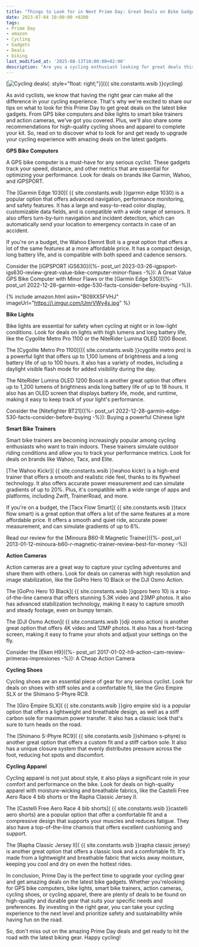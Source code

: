 ```yaml
---
title: "Things to Look for in Next Prime Day: Great Deals on Bike Gadgets"
date: 2023-07-04 10:00:00 +0200
tags:
- Prime Day
- amazon
- Cycling
- Gadgets
- Deals
- biking
last_modified_at: '2025-08-13T10:00:00+02:00'
description: "Are you a cycling enthusiast looking for great deals this Prime Day? Read on to discover what to look for with amazing deals on the latest gadgets"
---
```


[![Cycling deals](https://i.imgur.com/UmrVWy4m.jpg){: style="float: right;"}]({{ site.constants.wsib }}cycling)

As avid cyclists, we know that having the right gear can make all the difference in your cycling experience. That's why we're excited to share our tips on what to look for this Prime Day to get great deals on the latest bike gadgets. From GPS bike computers and bike lights to smart bike trainers and action cameras, we've got you covered. Plus, we'll also share some recommendations for high-quality cycling shoes and apparel to complete your kit. So, read on to discover what to look for and get ready to upgrade your cycling experience with amazing deals on the latest gadgets.

**GPS Bike Computers**

A GPS bike computer is a must-have for any serious cyclist. These gadgets track your speed, distance, and other metrics that are essential for optimizing your performance. Look for deals on brands like Garmin, Wahoo, and iGPSPORT.

The [Garmin Edge 1030]( {{ site.constants.wsib }}garmin edge 1030) is a popular option that offers advanced navigation, performance monitoring, and safety features. It has a large and easy-to-read color display, customizable data fields, and is compatible with a wide range of sensors. It also offers turn-by-turn navigation and incident detection, which can automatically send your location to emergency contacts in case of an accident.

If you're on a budget, the Wahoo Elemnt Bolt is a great option that offers a lot of the same features at a more affordable price. It has a compact design, long battery life, and is compatible with both speed and cadence sensors.

Consider the [iGPSPORT iGS630]({%- post_url 2023-03-26-igpsport-igs630-review-great-value-bike-computer-minor-flaws -%}): A Great Value GPS Bike Computer with Minor Flaws or the [Garmin Edge 530]({%- post_url 2022-12-28-garmin-edge-530-facts-consider-before-buying -%}).

{% include amazon.html asin="B09XX5FVHJ" imageUrl="https://i.imgur.com/UmrVWy4s.jpg" %}

**Bike Lights**

Bike lights are essential for safety when cycling at night or in low-light conditions. Look for deals on lights with high lumens and long battery life, like the Cygolite Metro Pro 1100 or the NiteRider Lumina OLED 1200 Boost.

The [Cygolite Metro Pro 1100]({{ site.constants.wsib }}cygolite metro pro) is a powerful light that offers up to 1,100 lumens of brightness and a long battery life of up to 100 hours. It also has a variety of modes, including a daylight visible flash mode for added visibility during the day.

The NiteRider Lumina OLED 1200 Boost is another great option that offers up to 1,200 lumens of brightness anda long battery life of up to 18 hours. It also has an OLED screen that displays battery life, mode, and runtime, making it easy to keep track of your light's performance.

Consider the [Nitefighter BT21]({%- post_url 2022-12-28-garmin-edge-530-facts-consider-before-buying -%}): Buying a powerful Chinese light

**Smart Bike Trainers**

Smart bike trainers are becoming increasingly popular among cycling enthusiasts who want to train indoors. These trainers simulate outdoor riding conditions and allow you to track your performance metrics. Look for deals on brands like Wahoo, Tacx, and Elite.

[The Wahoo Kickr]( {{ site.constants.wsib }}wahoo kickr) is a high-end trainer that offers a smooth and realistic ride feel, thanks to its flywheel technology. It also offers accurate power measurement and can simulate gradients of up to 20%. Plus, it's compatible with a wide range of apps and platforms, including Zwift, TrainerRoad, and more.

If you're on a budget, the [Tacx Flow Smart]( {{ site.constants.wsib }}tacx flow smart) is a great option that offers a lot of the same features at a more affordable price. It offers a smooth and quiet ride, accurate power measurement, and can simulate gradients of up to 6%.

Read our review for the [Minoura B60-R Magnetic Trainer]({%- post_url 2013-01-12-minoura-b60-r-magnetic-trainer-review-best-for-money -%})

**Action Cameras**

Action cameras are a great way to capture your cycling adventures and share them with others. Look for deals on cameras with high resolution and image stabilization, like the GoPro Hero 10 Black or the DJI Osmo Action.

The [GoPro Hero 10 Black]( {{ site.constants.wsib }}gopro hero 10) is a top-of-the-line camera that offers stunning 5.3K video and 23MP photos. It also has advanced stabilization technology, making it easy to capture smooth and steady footage, even on bumpy terrain.

The [DJI Osmo Action]( {{ site.constants.wsib }}dji osmo action) is another great option that offers 4K video and 12MP photos. It also has a front-facing screen, making it easy to frame your shots and adjust your settings on the fly.

Consider the [Eken H9]({%- post_url 2017-01-02-h9-action-cam-review-primeras-impresiones -%}): A Cheap Action Camera

**Cycling Shoes**

Cycling shoes are an essential piece of gear for any serious cyclist. Look for deals on shoes with stiff soles and a comfortable fit, like the Giro Empire SLX or the Shimano S-Phyre RC9.

The [Giro Empire SLX]( {{ site.constants.wsib }}giro empire slx) is a popular option that offers a lightweight and breathable design, as well as a stiff carbon sole for maximum power transfer. It also has a classic look that's sure to turn heads on the road.

The [Shimano S-Phyre RC9]( {{ site.constants.wsib }}shimano s-phyre) is another great option that offers a custom fit and a stiff carbon sole. It also has a unique closure system that evenly distributes pressure across the foot, reducing hot spots and discomfort.

**Cycling Apparel**

Cycling apparel is not just about style, it also plays a significant role in your comfort and performance on the bike. Look for deals on high-quality apparel with moisture-wicking and breathable fabrics, like the Castelli Free Aero Race 4 bib shorts or the Rapha Classic Jersey II.

The [Castelli Free Aero Race 4 bib shorts]( {{ site.constants.wsib }}castelli aero shorts) are a popular option that offer a comfortable fit and a compressive design that supports your muscles and reduces fatigue. They also have a top-of-the-line chamois that offers excellent cushioning and support.

The [Rapha Classic Jersey II]( {{ site.constants.wsib }}rapha classic jersey) is another great option that offers a classic look and a comfortable fit. It's made from a lightweight and breathable fabric that wicks away moisture, keeping you cool and dry on even the hottest rides.

In conclusion, Prime Day is the perfect time to upgrade your cycling gear and get amazing deals on the latest bike gadgets. Whether you'relooking for GPS bike computers, bike lights, smart bike trainers, action cameras, cycling shoes, or cycling apparel, there are plenty of deals to be found on high-quality and durable gear that suits your specific needs and preferences. By investing in the right gear, you can take your cycling experience to the next level and prioritize safety and sustainability while having fun on the road.

So, don't miss out on the amazing Prime Day deals and get ready to hit the road with the latest biking gear. Happy cycling!
